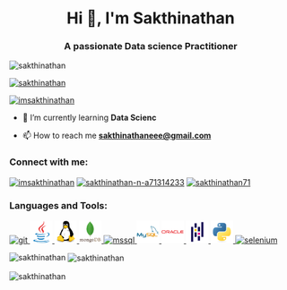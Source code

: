 <h1 align="center">Hi 👋, I'm Sakthinathan</h1>
<h3 align="center">A passionate Data science Practitioner</h3>

<p align="left"> <img src="https://komarev.com/ghpvc/?username=sakthinathan&label=Profile%20views&color=0e75b6&style=flat" alt="sakthinathan" /> </p>

<p align="left"> <a href="https://github.com/ryo-ma/github-profile-trophy"><img src="https://github-profile-trophy.vercel.app/?username=sakthinathan" alt="sakthinathan" /></a> </p>

<p align="left"> <a href="https://twitter.com/imsakthinathan" target="blank"><img src="https://img.shields.io/twitter/follow/imsakthinathan?logo=twitter&style=for-the-badge" alt="imsakthinathan" /></a> </p>

- 🌱 I’m currently learning **Data Scienc**

- 📫 How to reach me **sakthinathaneee@gmail.com**

<h3 align="left">Connect with me:</h3>
<p align="left">
<a href="https://twitter.com/imsakthinathan" target="blank"><img align="center" src="https://raw.githubusercontent.com/rahuldkjain/github-profile-readme-generator/master/src/images/icons/Social/twitter.svg" alt="imsakthinathan" height="30" width="40" /></a>
<a href="https://linkedin.com/in/sakthinathan-n-a71314233" target="blank"><img align="center" src="https://raw.githubusercontent.com/rahuldkjain/github-profile-readme-generator/master/src/images/icons/Social/linked-in-alt.svg" alt="sakthinathan-n-a71314233" height="30" width="40" /></a>
<a href="https://kaggle.com/sakthinathan71" target="blank"><img align="center" src="https://raw.githubusercontent.com/rahuldkjain/github-profile-readme-generator/master/src/images/icons/Social/kaggle.svg" alt="sakthinathan71" height="30" width="40" /></a>
</p>

<h3 align="left">Languages and Tools:</h3>
<p align="left"> <a href="https://git-scm.com/" target="_blank" rel="noreferrer"> <img src="https://www.vectorlogo.zone/logos/git-scm/git-scm-icon.svg" alt="git" width="40" height="40"/> </a> <a href="https://www.java.com" target="_blank" rel="noreferrer"> <img src="https://raw.githubusercontent.com/devicons/devicon/master/icons/java/java-original.svg" alt="java" width="40" height="40"/> </a> <a href="https://www.linux.org/" target="_blank" rel="noreferrer"> <img src="https://raw.githubusercontent.com/devicons/devicon/master/icons/linux/linux-original.svg" alt="linux" width="40" height="40"/> </a> <a href="https://www.mongodb.com/" target="_blank" rel="noreferrer"> <img src="https://raw.githubusercontent.com/devicons/devicon/master/icons/mongodb/mongodb-original-wordmark.svg" alt="mongodb" width="40" height="40"/> </a> <a href="https://www.microsoft.com/en-us/sql-server" target="_blank" rel="noreferrer"> <img src="https://www.svgrepo.com/show/303229/microsoft-sql-server-logo.svg" alt="mssql" width="40" height="40"/> </a> <a href="https://www.mysql.com/" target="_blank" rel="noreferrer"> <img src="https://raw.githubusercontent.com/devicons/devicon/master/icons/mysql/mysql-original-wordmark.svg" alt="mysql" width="40" height="40"/> </a> <a href="https://www.oracle.com/" target="_blank" rel="noreferrer"> <img src="https://raw.githubusercontent.com/devicons/devicon/master/icons/oracle/oracle-original.svg" alt="oracle" width="40" height="40"/> </a> <a href="https://pandas.pydata.org/" target="_blank" rel="noreferrer"> <img src="https://raw.githubusercontent.com/devicons/devicon/2ae2a900d2f041da66e950e4d48052658d850630/icons/pandas/pandas-original.svg" alt="pandas" width="40" height="40"/> </a> <a href="https://www.python.org" target="_blank" rel="noreferrer"> <img src="https://raw.githubusercontent.com/devicons/devicon/master/icons/python/python-original.svg" alt="python" width="40" height="40"/> </a> <a href="https://www.selenium.dev" target="_blank" rel="noreferrer"> <img src="https://raw.githubusercontent.com/detain/svg-logos/780f25886640cef088af994181646db2f6b1a3f8/svg/selenium-logo.svg" alt="selenium" width="40" height="40"/> </a> </p>

<p><img align="left" src="https://github-readme-stats.vercel.app/api/top-langs?username=sakthinathan&show_icons=true&locale=en&layout=compact" alt="sakthinathan" /></p>

<p>&nbsp;<img align="center" src="https://github-readme-stats.vercel.app/api?username=sakthinathan&show_icons=true&locale=en" alt="sakthinathan" /></p>

<p><img align="center" src="https://github-readme-streak-stats.herokuapp.com/?user=sakthinathan&" alt="sakthinathan" /></p>
